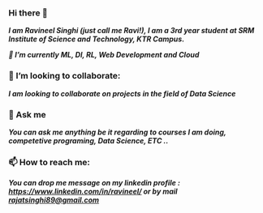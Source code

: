 ### Hi there 👋
***I am Ravineel Singhi (just call me Ravi!), I am a 3rd year student at SRM Institute of Science and Technology, KTR Campus.***

***🌱 I’m currently ML, Dl, RL, Web Development and Cloud***

### 👯 I’m looking to collaborate:
***I am looking to collaborate on projects in the field of Data Science***



### 💬 Ask me

***You can ask me anything  be it regarding to courses I am doing, competetive programing, Data Science, ETC ..***

###  📫 How to reach me:
***You can drop me message on my linkedin profile : https://www.linkedin.com/in/ravineel/ or by mail rajatsinghi89@gmail.com***





<!--
**Ravineel/Ravineel** is a ✨ _special_ ✨ repository because its `README.md` (this file) appears on your GitHub profile.

Here are some ideas to get you started:

- 🔭 I’m currently working on ...
- 🌱 I’m currently learning ...
- 👯 I’m looking to collaborate on ...
- 🤔 I’m looking for help with ...
- 💬 Ask me about ...
- 📫 How to reach me: ...
- 😄 Pronouns: ...
- ⚡ Fun fact: ...
-->
